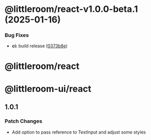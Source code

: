 # @littleroom/react-v1.0.0-beta.1 (2025-01-16)

### Bug Fixes

- **ci:** build release ([0373b8e](https://github.com/littleroom-software/ds/commit/0373b8e75f3fa41b013ba474ec4f98340c3e3bb4))

# @littleroom/react

# @littleroom-ui/react

## 1.0.1

### Patch Changes

- Add option to pass reference to TextInput and adjust some styles
